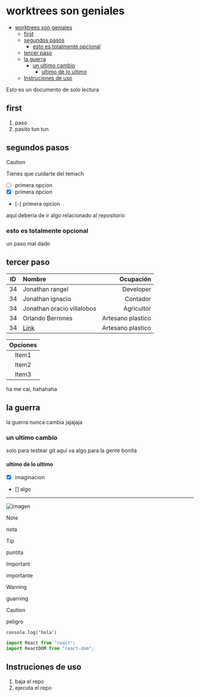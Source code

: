 # worktrees son geniales

<!--toc:start-->

- [worktrees son geniales](#worktrees-son-geniales)
  - [first](#first)
  - [segundos pasos](#segundos-pasos)
    - [esto es totalmente opcional](#esto-es-totalmente-opcional)
  - [tercer paso](#tercer-paso)
  - [la guerra](#la-guerra)
    - [un ultimo cambio](#un-ultimo-cambio)
      - [ultimo de lo ultimo](#ultimo-de-lo-ultimo)
  - [Instruciones de uso](#instruciones-de-uso)
  <!--toc:end-->

Esto es un documento de solo lectura

## first

1. paso
2. pasito tun tun

## segundos pasos

> [!CAUTION]
> Tienes que cuidarte del temach

- [ ] primera opcion
- [x] primera opcion
- [-] primera opcion

aqui deberia de ir algo relacionado al repositorio

### esto es totalmente opcional

un paso mal dado

## tercer paso

| ID  | Nombre                     |         Ocupación |
| :-: | :------------------------- | ----------------: |
| 34  | Jonathan rangel            |         Developer |
| 34  | Jonathan ignacio           |          Contador |
| 34  | Jonathan oracio villalobos |        Agricultor |
| 34  | Orlando Berrones           | Artesano plastico |
| 34  | [Link](/test)              | Artesano plastico |

| Opciones |
| :------: |
|  Item1   |
|  Item2   |
|  Item3   |

ha me cai, hahahaha

## la guerra

la guerra nunca cambia
jajajaja

### un ultimo cambio

solo para testear git
aquí va algo para la gente bonita

#### ultimo de lo ultimo

- [x] imaginacion
- [] algo

---

![imagen](/test)

> [!NOTE]
> nota

> [!TIP]
> puntita

> [!IMPORTANT]
> importante

> [!WARNING]
> guarning

> [!CAUTION]
> peligro

`console.log('hola')`

```js
import React from "react";
import ReactDOM from "react-dom";
```

## Instruciones de uso

1. baja el repo
2. ejecuta el repo
